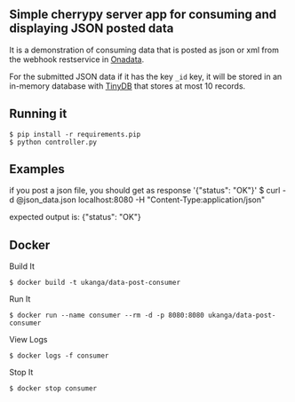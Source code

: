 Simple cherrypy server app for consuming and displaying JSON posted data
------------------------------------------------------------------------

It is a demonstration of consuming data that is posted as json or xml from the webhook restservice in [Onadata](https://github.com/onaio/onadata).

For the submitted JSON data if it has the key `_id` key, it will be stored in an in-memory database with [TinyDB](https://github.com/msiemens/tinydb) that stores at most 10 records.

Running it
----------

```
$ pip install -r requirements.pip
$ python controller.py
```

Examples
--------

if you post a json file, you should get as response '{"status": "OK"}'
$ curl -d @json_data.json localhost:8080 -H "Content-Type:application/json"

expected output is: {"status": "OK"}


Docker
------

Build It

```
$ docker build -t ukanga/data-post-consumer
```

Run It

```
$ docker run --name consumer --rm -d -p 8080:8080 ukanga/data-post-consumer
```

View Logs

```
$ docker logs -f consumer
```

Stop It

```
$ docker stop consumer
```
